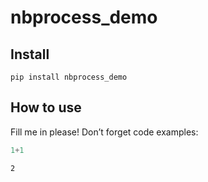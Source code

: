 nbprocess_demo
================

<!-- WARNING: THIS FILE WAS AUTOGENERATED! DO NOT EDIT! -->

## Install

    pip install nbprocess_demo

## How to use

Fill me in please! Don’t forget code examples:

``` python
1+1
```

    2
